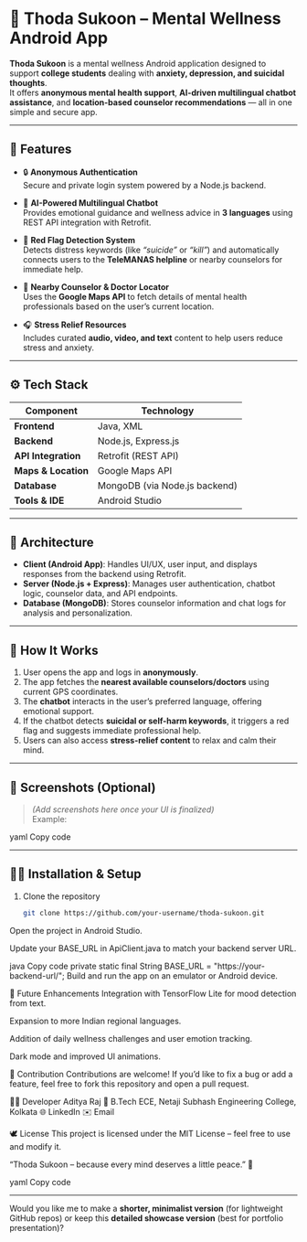 # 🌿 Thoda Sukoon – Mental Wellness Android App

**Thoda Sukoon** is a mental wellness Android application designed to support **college students** dealing with **anxiety, depression, and suicidal thoughts**.  
It offers **anonymous mental health support**, **AI-driven multilingual chatbot assistance**, and **location-based counselor recommendations** — all in one simple and secure app.

---

## 🧠 Features

- 🔒 **Anonymous Authentication**  
  Secure and private login system powered by a Node.js backend.

- 💬 **AI-Powered Multilingual Chatbot**  
  Provides emotional guidance and wellness advice in **3 languages** using REST API integration with Retrofit.

- 🚨 **Red Flag Detection System**  
  Detects distress keywords (like *“suicide”* or *“kill”*) and automatically connects users to the **TeleMANAS helpline** or nearby counselors for immediate help.

- 📍 **Nearby Counselor & Doctor Locator**  
  Uses the **Google Maps API** to fetch details of mental health professionals based on the user’s current location.

- 🎧 **Stress Relief Resources**  
  Includes curated **audio, video, and text** content to help users reduce stress and anxiety.

---

## ⚙️ Tech Stack

| Component | Technology |
|------------|-------------|
| **Frontend** | Java, XML |
| **Backend** | Node.js, Express.js |
| **API Integration** | Retrofit (REST API) |
| **Maps & Location** | Google Maps API |
| **Database** | MongoDB (via Node.js backend) |
| **Tools & IDE** | Android Studio |

---

## 🧩 Architecture

- **Client (Android App)**: Handles UI/UX, user input, and displays responses from the backend using Retrofit.  
- **Server (Node.js + Express)**: Manages user authentication, chatbot logic, counselor data, and API endpoints.  
- **Database (MongoDB)**: Stores counselor information and chat logs for analysis and personalization.  

---

## 🚀 How It Works

1. User opens the app and logs in **anonymously**.  
2. The app fetches the **nearest available counselors/doctors** using current GPS coordinates.  
3. The **chatbot** interacts in the user’s preferred language, offering emotional support.  
4. If the chatbot detects **suicidal or self-harm keywords**, it triggers a red flag and suggests immediate professional help.  
5. Users can also access **stress-relief content** to relax and calm their mind.  

---

## 📱 Screenshots (Optional)

> *(Add screenshots here once your UI is finalized)*  
Example:



yaml
Copy code

---

## 🧑‍💻 Installation & Setup

1. Clone the repository  
   ```bash
   git clone https://github.com/your-username/thoda-sukoon.git
Open the project in Android Studio.

Update your BASE_URL in ApiClient.java to match your backend server URL.

java
Copy code
private static final String BASE_URL = "https://your-backend-url/";
Build and run the app on an emulator or Android device.

🧭 Future Enhancements
Integration with TensorFlow Lite for mood detection from text.

Expansion to more Indian regional languages.

Addition of daily wellness challenges and user emotion tracking.

Dark mode and improved UI animations.

💖 Contribution
Contributions are welcome!
If you’d like to fix a bug or add a feature, feel free to fork this repository and open a pull request.

👨‍💻 Developer
Aditya Raj
📍 B.Tech ECE, Netaji Subhash Engineering College, Kolkata
🌐 LinkedIn
✉️ Email

🕊️ License
This project is licensed under the MIT License – feel free to use and modify it.

“Thoda Sukoon – because every mind deserves a little peace.” 🌱

yaml
Copy code

---

Would you like me to make a **shorter, minimalist version** (for lightweight GitHub repos) or keep this **detailed showcase version** (best for portfolio presentation)?






